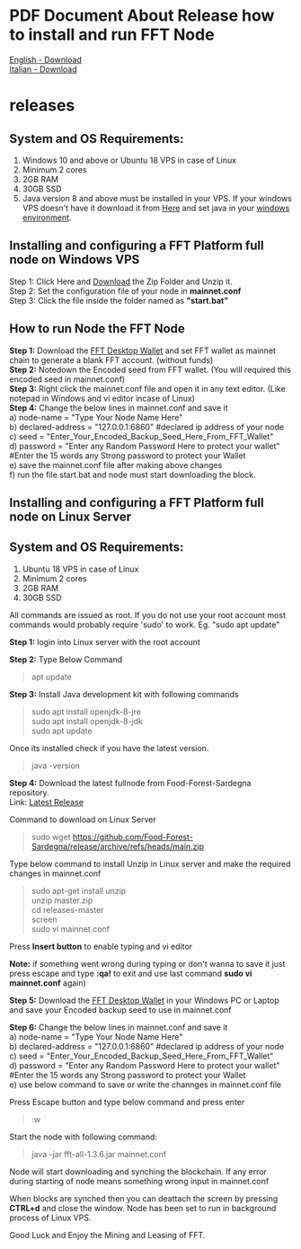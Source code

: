 # PDF Document About Release how to install and run FFT Node 
[English - Download](https://github.com/Food-Forest-Sardegna/release/blob/main/En-READ.pdf) <br>
[Italian - Download](https://github.com/Food-Forest-Sardegna/release/blob/main/Ita-READ.pdf)  

# releases
## System and OS Requirements:<br>
1. Windows 10 and above or Ubuntu 18 VPS in case of Linux
2. Minimum 2 cores
3. 2GB RAM
4. 30GB SSD
2. Java version 8 and above must be installed in your VPS. If your windows VPS doesn't have it download it from [Here](https://www.java.com/en/download/) and set java in your [windows environment](https://confluence.atlassian.com/doc/setting-the-java_home-variable-in-windows-8895.html).
## Installing and configuring a FFT Platform full node on Windows VPS<br>
 Step 1: Click Here and [Download](https://github.com/Food-Forest-Sardegna/release/archive/refs/heads/main.zip) the Zip Folder and Unzip it.<br>
 Step 2: Set the configuration file of your node in **mainnet.conf**<br>
Step 3: Click the file inside the folder named as **"start.bat"**

## How to run Node the FFT Node
**Step 1:** Download the [FFT Desktop Wallet](https://github.com/Food-Forest-Sardegna/FFTfx-Wallet/archive/refs/heads/main.zip) and set FFT wallet as mainnet chain to generate a blank FFT account. (without funds)  
**Step 2:** Notedown the Encoded seed from FFT wallet. (You will required this encoded seed in mainnet.conf)<br>
**Step 3:** Right click the mainnet.conf file and open it in any text editor. (Like notepad in Windows and vi editor incase of Linux)<br>
**Step 4:** Change the below lines in mainnet.conf and save it<br>
a) node-name = "Type Your Node Name Here"<br>
b) declared-address = "127.0.0.1:6860" #declared ip address of your node<br>
c) seed = "Enter_Your_Encoded_Backup_Seed_Here_From_FFT_Wallet" <br>
d) password = "Enter any Random Password Here to protect your wallet" #Enter the 15 words any Strong password to protect your Wallet<br>
e) save the mainnet.conf file after making above changes <br>
f) run the file start.bat and node must start downloading the block.<br>

## Installing and configuring a FFT Platform full node on Linux Server
## System and OS Requirements:<br>
1. Ubuntu 18 VPS in case of Linux<br>
2. Minimum 2 cores<br>
3. 2GB RAM<br>
4. 30GB SSD<br>

All commands are issued as root. If you do not use your root account most commands would probably require 'sudo' to work. Eg. "sudo apt update"<br>

**Step 1:** login into Linux server with the root account<br>

**Step 2:** Type Below Command<br>
>apt update<br>
 
**Step 3:** Install Java development kit with following commands<br>
> sudo apt install openjdk-8-jre <br>
> sudo apt install openjdk-8-jdk <br>
> sudo apt update <br>

Once its installed check if you have the latest version.
> java -version

**Step 4:** Download the latest fullnode from Food-Forest-Sardegna repository.<br>
Link: [Latest Release](https://github.com/Food-Forest-Sardegna/release/archive/refs/heads/main.zip)

Command to download on Linux Server<br>
> sudo wget https://github.com/Food-Forest-Sardegna/release/archive/refs/heads/main.zip<br>

Type below command to install Unzip in Linux server and make the required changes in mainnet.conf<br>
> sudo apt-get install unzip<br>
> unzip master.zip<br>
> cd releases-master<br>
> screen<br>
> sudo vi mainnet.conf<br>

Press **Insert button** to enable typing and vi editor<br>

**Note:** if something went wrong during typing or don't wanna to save it just press escape and type **:qa!** to exit and use last command **sudo vi mainnet.conf** again)

**Step 5:** Download the [FFT Desktop Wallet](https://github.com/Food-Forest-Sardegna/FFTfx-Wallet/archive/refs/heads/main.zip) in your Windows PC or Laptop and save your Encoded backup seed to use in mainnet.conf

**Step 6:** Change the below lines in mainnet.conf and save it<br>
a) node-name = "Type Your Node Name Here"<br>
b) declared-address = "127.0.0.1:6860" #declared ip address of your node<br>
c) seed = "Enter_Your_Encoded_Backup_Seed_Here_From_FFT_Wallet"<br>
d) password = "Enter any Random Password Here to protect your wallet" #Enter the 15 words any Strong password to protect your Wallet<br>
e) use below command to save or write the channges in mainnet.conf file <br>

Press Escape button and type below command and press enter 
>:w

Start the node with following command:
>java -jar fft-all-1.3.6.jar mainnet.conf

Node will start downloading and synching the blockchain. If any error during starting of node means something wrong input in mainnet.conf

When blocks are synched then you can deattach the screen by pressing **CTRL+d** and close the window. Node has been set to run in background process of Linux VPS.

Good Luck and Enjoy the Mining and Leasing of FFT.
